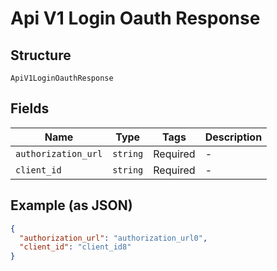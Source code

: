 
# Api V1 Login Oauth Response

## Structure

`ApiV1LoginOauthResponse`

## Fields

| Name | Type | Tags | Description |
|  --- | --- | --- | --- |
| `authorization_url` | `string` | Required | - |
| `client_id` | `string` | Required | - |

## Example (as JSON)

```json
{
  "authorization_url": "authorization_url0",
  "client_id": "client_id8"
}
```

